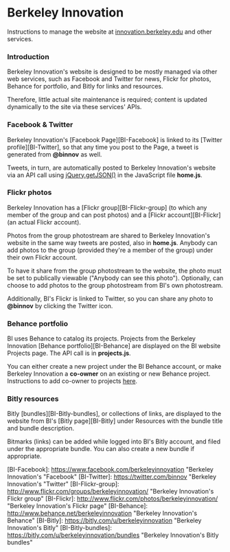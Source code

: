 # Berkeley Innovation

Instructions to manage the website at [innovation.berkeley.edu](http://innovation.berkeley.edu) and other services.

### Introduction

Berkeley Innovation's website is designed to be mostly managed via other web services, such as Facebook and Twitter for news, Flickr for photos, Behance for portfolio, and Bitly for links and resources. 

Therefore, little actual site maintenance is required; content is updated dynamically to the site via these services' APIs.

### Facebook & Twitter

Berkeley Innovation's [Facebook Page][BI-Facebook] is linked to its [Twitter profile][BI-Twitter], so that any time you post to the Page, a tweet is generated from **@binnov** as well.

Tweets, in turn, are automatically posted to Berkeley Innovation's website via an API call using [jQuery.getJSON()](http://api.jquery.com/jQuery.getJSON/) in the JavaScript file **home.js**.

### Flickr photos

Berkeley Innovation has a [Flickr group][BI-Flickr-group] (to which any member of the group and can post photos) and a [Flickr account][BI-Flickr] (an actual Flickr account).

Photos from the group photostream are shared to Berkeley Innovation's website in the same way tweets are posted, also in **home.js**. Anybody can add photos to the group (provided they're a member of the group) under their own Flickr account. 

To have it share from the group photostream to the website, the photo must be set to publically viewable ("Anybody can see this photo"). Optionally, can choose to add photos to the group photostream from BI's own photostream.

Additionally, BI's Flickr is linked to Twitter, so you can share any photo to **@binnov** by clicking the Twitter icon.

### Behance portfolio

BI uses Behance to catalog its projects. Projects from the Berkeley Innovation [Behance portfolio][BI-Behance] are displayed on the BI website Projects page. The API call is in **projects.js**.

You can either create a new project under the BI Behance account, or make Berkeley Innovation a **co-owner** on an existing or new Behance project. Instructions to add co-owner to projects [here](http://www.behance.net/faq/question?id=217).

### Bitly resources

Bitly [bundles][BI-Bitly-bundles], or collections of links, are displayed to the website from BI's [Bitly page][BI-Bitly] under Resources with the bundle title and bundle description.

Bitmarks (links) can be added while logged into BI's Bitly account, and filed under the appropriate bundle. You can also create a new bundle if appropriate.

[Facebook]: https://www.facebook.com/ "Facebook" 
[Twitter]: https://twitter.com/ "Twitter"
[Flickr]: http://www.flickr.com/ "Flickr"
[Behance]: http://www.behance.net/ "Behance"
[Bitly]: https://bitly.com/ "Bitly"
[BI-Facebook]: https://www.facebook.com/berkeleyinnovation "Berkeley Innovation's "Facebook"
[BI-Twitter]: https://twitter.com/binnov "Berkeley Innovation's "Twitter"
[BI-Flickr-group]: http://www.flickr.com/groups/berkeleyinnovation/ "Berkeley Innovation's Flickr group"
[BI-Flickr]: http://www.flickr.com/photos/berkeleyinnovation/ "Berkeley Innovation's Flickr page"
[BI-Behance]: http://www.behance.net/berkeleyinnovation "Berkeley Innovation's Behance"
[BI-Bitly]: https://bitly.com/u/berkeleyinnovation "Berkeley Innovation's Bitly"
[BI-Bitly-bundles]: https://bitly.com/u/berkeleyinnovation/bundles "Berkeley Innovation's Bitly bundles"